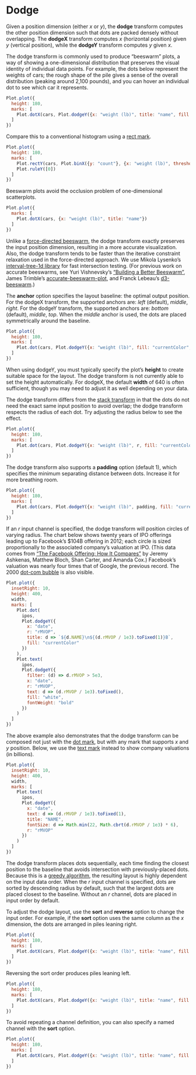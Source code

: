 # Dodge

Given a position dimension (either *x* or *y*), the **dodge** transform computes the other position dimension such that dots are packed densely without overlapping. The **dodgeX** transform computes *x* (horizontal position) given *y* (vertical position), while the **dodgeY** transform computes *y* given *x*.

The dodge transform is commonly used to produce “beeswarm” plots, a way of showing a one-dimensional distribution that preserves the visual identity of individual data points. For example, the dots below represent the weights of cars; the rough shape of the pile gives a sense of the overall distribution (peaking around 2,100 pounds), and you can hover an individual dot to see which car it represents.

```js
Plot.plot({
  height: 180,
  marks: [
    Plot.dotX(cars, Plot.dodgeY({x: "weight (lb)", title: "name", fill: "currentColor"}))
  ]
})
```

Compare this to a conventional histogram using a [rect mark](../marks/rect.md).

```js
Plot.plot({
  height: 180,
  marks: [
    Plot.rectY(cars, Plot.binX({y: "count"}, {x: "weight (lb)", thresholds: 40})),
    Plot.ruleY([0])
  ]
})
```

Beeswarm plots avoid the occlusion problem of one-dimensional scatterplots.

```js
Plot.plot({
  marks: [
    Plot.dotX(cars, {x: "weight (lb)", title: "name"})
  ]
})
```

Unlike a [force-directed beeswarm](https://observablehq.com/@harrystevens/force-directed-beeswarm), the dodge transform exactly preserves the input position dimension, resulting in a more accurate visualization. Also, the dodge transform tends to be faster than the iterative constraint relaxation used in the force-directed approach. We use Mikola Lysenko’s [interval-tree-1d library](https://github.com/mikolalysenko/interval-tree-1d) for fast intersection testing. (For previous work on accurate beeswarms, see Yuri Vishnevsky’s [“Building a Better Beeswarm”](https://observablehq.com/@yurivish/building-a-better-beeswarm), James Trimble’s [accurate-beeswarm-plot](https://github.com/jtrim-ons/accurate-beeswarm-plot), and Franck Lebeau’s [d3-beeswarm](https://github.com/Kcnarf/d3-beeswarm).)

The **anchor** option specifies the layout baseline: the optimal output position. For the dodgeX transform, the supported anchors are: _left_ (default), _middle_, _right_. For the dodgeY transform, the supported anchors are: _bottom_ (default), _middle_, _top_. When the _middle_ anchor is used, the dots are placed symmetrically around the baseline.

<!-- viewof anchor = Inputs.radio(["top", "middle", "bottom"], {label: "Anchor", value: "middle"}) -->

```js
Plot.plot({
  height: 180,
  marks: [
    Plot.dot(cars, Plot.dodgeY({x: "weight (lb)", fill: "currentColor", anchor}))
  ]
})
```

When using dodgeY, you must typically specify the plot’s **height** to create suitable space for the layout. The dodge transform is not currently able to set the height automatically. For dodgeX, the default **width** of 640 is often sufficient, though you may need to adjust it as well depending on your data.

The dodge transform differs from the [stack transform](./stack.md) in that the dots do not need the exact same input position to avoid overlap; the dodge transform respects the radius of each dot. Try adjusting the radius below to see the effect.

<!-- viewof r = Inputs.range([0.5, 10], {label: "Radius (r)", step: 0.1}) -->

```js
Plot.plot({
  height: 180,
  marks: [
    Plot.dot(cars, Plot.dodgeY({x: "weight (lb)", r, fill: "currentColor"}))
  ]
})
```

The dodge transform also supports a **padding** option (default 1), which specifies the minimum separating distance between dots. Increase it for more breathing room.

<!-- viewof padding = Inputs.range([-1, 5], {label: "Padding", value: 2, step: 0.1}) -->

```js
Plot.plot({
  height: 180,
  marks: [
    Plot.dot(cars, Plot.dodgeY({x: "weight (lb)", padding, fill: "currentColor"}))
  ]
})
```

If an *r* input channel is specified, the dodge transform will position circles of varying radius. The chart below shows twenty years of IPO offerings leading up to Facebook’s $104B offering in 2012; each circle is sized proportionally to the associated company’s valuation at IPO. (This data comes from [“The Facebook Offering: How It Compares”](https://archive.nytimes.com/www.nytimes.com/interactive/2012/05/17/business/dealbook/how-the-facebook-offering-compares.html?hp) by Jeremy Ashkenas, Matthew Bloch, Shan Carter, and Amanda Cox.) Facebook’s valuation was nearly four times that of Google, the previous record. The 2000 [dot-com bubble](https://en.wikipedia.org/wiki/Dot-com_bubble) is also visible.

```js
Plot.plot({
  insetRight: 10,
  height: 400,
  width,
  marks: [
    Plot.dot(
      ipos,
      Plot.dodgeY({
        x: "date",
        r: "rMVOP",
        title: d => `${d.NAME}\n${(d.rMVOP / 1e3).toFixed(1)}B`,
        fill: "currentColor"
      })
    ),
    Plot.text(
      ipos,
      Plot.dodgeY({
        filter: (d) => d.rMVOP > 5e3,
        x: "date",
        r: "rMVOP",
        text: d => (d.rMVOP / 1e3).toFixed(),
        fill: "white",
        fontWeight: "bold"
      })
    )
  ]
})
```

<!-- ipos = (await FileAttachment("ipos.csv").csv({typed: true})).filter(d => d.date.getUTCFullYear() >= 1991) -->

The above example also demonstrates that the dodge transform can be composed not just with the [dot mark](../marks/dot.md), but with any mark that supports _x_ and _y_ position. Below, we use the [text mark](../marks/text.md) instead to show company valuations (in billions).

```js
Plot.plot({
  insetRight: 10,
  height: 400,
  width,
  marks: [
    Plot.text(
      ipos,
      Plot.dodgeY({
        x: "date",
        text: d => (d.rMVOP / 1e3).toFixed(1),
        title: "NAME",
        fontSize: d => Math.min(22, Math.cbrt(d.rMVOP / 1e3) * 6),
        r: "rMVOP"
      })
    )
  ]
})
```

The dodge transform places dots sequentially, each time finding the closest position to the baseline that avoids intersection with previously-placed dots. Because this is a [greedy algorithm](https://en.wikipedia.org/wiki/Greedy_algorithm), the resulting layout is highly dependent on the input data order. When the _r_ input channel is specified, dots are sorted by descending radius by default, such that the largest dots are placed closest to the baseline. Without an *r* channel, dots are placed in input order by default.

To adjust the dodge layout, use the **sort** and **reverse** option to change the input order. For example, if the **sort** option uses the same column as the _x_ dimension, the dots are arranged in piles leaning right.

```js
Plot.plot({
  height: 180,
  marks: [
    Plot.dotX(cars, Plot.dodgeY({x: "weight (lb)", title: "name", fill: "currentColor", sort: "weight (lb)"}))
  ]
})
```

Reversing the sort order produces piles leaning left.

```js
Plot.plot({
  height: 180,
  marks: [
    Plot.dotX(cars, Plot.dodgeY({x: "weight (lb)", title: "name", fill: "currentColor", sort: "weight (lb)", reverse: true}))
  ]
})
```

To avoid repeating a channel definition, you can also specify a named channel with the **sort** option.

```js
Plot.plot({
  height: 180,
  marks: [
    Plot.dotX(cars, Plot.dodgeY({x: "weight (lb)", title: "name", fill: "currentColor", sort: {channel: "x"}}))
  ]
})
```
